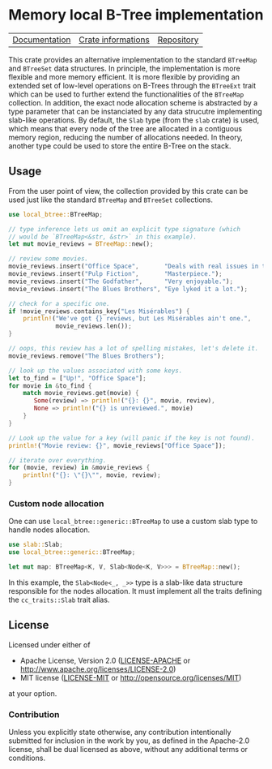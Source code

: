 # Memory local B-Tree implementation

<table><tr>
	<td><a href="https://docs.rs/local-btree">Documentation</a></td>
	<td><a href="https://crates.io/crates/local-btree">Crate informations</a></td>
	<td><a href="https://github.com/timothee-haudebourg/local-btree">Repository</a></td>
</tr></table>

This crate provides an alternative implementation to the standard `BTreeMap` and `BTreeSet` data structures.
In principle,
the implementation is more flexible and more memory efficient.
It is more flexible by providing an extended set of low-level operations on B-Trees through the `BTreeExt` trait which can be used
to further extend the functionalities of the `BTreeMap` collection.
In addition,
the exact node allocation scheme is abstracted by a type parameter that can be instanciated by any data strucutre
implementing slab-like operations.
By default,
the `Slab` type (from the `slab` crate) is used,
which means that every node of the tree are allocated in a contiguous memory region,
reducing the number of allocations needed.
In theory, another type could be used to store the entire B-Tree on the stack.

## Usage

From the user point of view,
the collection provided by this crate can be used just like the standard `BTreeMap` and `BTreeSet` collections.
```rust
use local_btree::BTreeMap;

// type inference lets us omit an explicit type signature (which
// would be `BTreeMap<&str, &str>` in this example).
let mut movie_reviews = BTreeMap::new();

// review some movies.
movie_reviews.insert("Office Space",       "Deals with real issues in the workplace.");
movie_reviews.insert("Pulp Fiction",       "Masterpiece.");
movie_reviews.insert("The Godfather",      "Very enjoyable.");
movie_reviews.insert("The Blues Brothers", "Eye lyked it a lot.");

// check for a specific one.
if !movie_reviews.contains_key("Les Misérables") {
    println!("We've got {} reviews, but Les Misérables ain't one.",
             movie_reviews.len());
}

// oops, this review has a lot of spelling mistakes, let's delete it.
movie_reviews.remove("The Blues Brothers");

// look up the values associated with some keys.
let to_find = ["Up!", "Office Space"];
for movie in &to_find {
    match movie_reviews.get(movie) {
       Some(review) => println!("{}: {}", movie, review),
       None => println!("{} is unreviewed.", movie)
    }
}

// Look up the value for a key (will panic if the key is not found).
println!("Movie review: {}", movie_reviews["Office Space"]);

// iterate over everything.
for (movie, review) in &movie_reviews {
    println!("{}: \"{}\"", movie, review);
}
```

### Custom node allocation

One can use `local_btree::generic::BTreeMap` to
use a custom slab type to handle nodes allocation.

```rust
use slab::Slab;
use local_btree::generic::BTreeMap;

let mut map: BTreeMap<K, V, Slab<Node<K, V>>> = BTreeMap::new();
```

In this example,
the `Slab<Node<_, _>>` type is a slab-like data structure responsible for the nodes allocation.
It must implement all the traits defining the `cc_traits::Slab` trait alias.

## License

Licensed under either of

 * Apache License, Version 2.0 ([LICENSE-APACHE](LICENSE-APACHE) or http://www.apache.org/licenses/LICENSE-2.0)
 * MIT license ([LICENSE-MIT](LICENSE-MIT) or http://opensource.org/licenses/MIT)

at your option.

### Contribution

Unless you explicitly state otherwise, any contribution intentionally submitted
for inclusion in the work by you, as defined in the Apache-2.0 license, shall be dual licensed as above, without any
additional terms or conditions.
